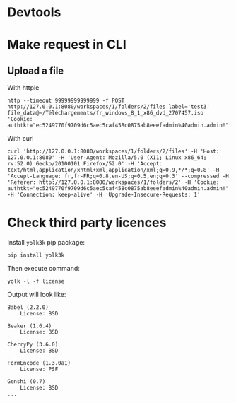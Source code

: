 # Devtools

# Make request in CLI

## Upload a file

With httpie

    http --timeout 99999999999999 -f POST  http://127.0.0.1:8080/workspaces/1/folders/2/files label='test3' file_data@~/Téléchargements/fr_windows_8_1_x86_dvd_2707457.iso 'Cookie: authtkt="ec5249770f9709d6c5aec5caf458c0875ab8eeefadmin%40admin.admin!"'

With curl

    curl 'http://127.0.0.1:8080/workspaces/1/folders/2/files' -H 'Host: 127.0.0.1:8080' -H 'User-Agent: Mozilla/5.0 (X11; Linux x86_64; rv:52.0) Gecko/20100101 Firefox/52.0' -H 'Accept: text/html,application/xhtml+xml,application/xml;q=0.9,*/*;q=0.8' -H 'Accept-Language: fr,fr-FR;q=0.8,en-US;q=0.5,en;q=0.3' --compressed -H 'Referer: http://127.0.0.1:8080/workspaces/1/folders/2' -H 'Cookie: authtkt="ec5249770f9709d6c5aec5caf458c0875ab8eeefadmin%40admin.admin!"' -H 'Connection: keep-alive' -H 'Upgrade-Insecure-Requests: 1'

# Check third party licences

Install `yolk3k` pip package:

    pip install yolk3k

Then execute command:

    yolk -l -f license

Output will look like:

```
Babel (2.2.0)
    License: BSD

Beaker (1.6.4)
    License: BSD

CherryPy (3.6.0)
    License: BSD

FormEncode (1.3.0a1)
    License: PSF

Genshi (0.7)
    License: BSD
...
```
